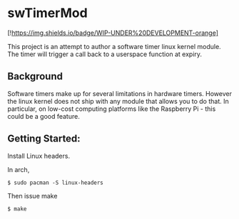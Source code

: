 # swTimerMod

[!https://img.shields.io/badge/WIP-UNDER%20DEVELOPMENT-orange]

This project is an attempt to author a software timer linux kernel module. 
The timer will trigger a call back to a userspace function at expiry.

## Background

Software timers make up for several limitations in hardware timers.
However the linux kernel does not ship with any module that allows you to do that.
In particular, on low-cost computing platforms like the Raspberry Pi - this could be a good feature.


## Getting Started:

Install Linux headers.

In arch, 
```
$ sudo pacman -S linux-headers
```
Then issue make
```
$ make
```